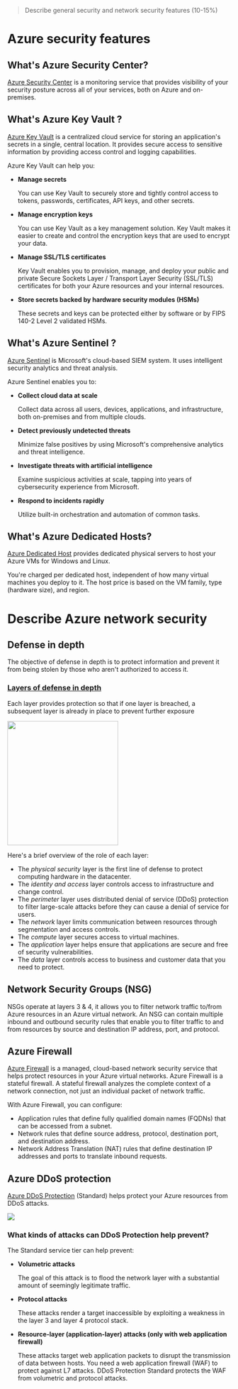 > Describe general security and network security features (10-15%)

# Azure security features

## What's Azure Security Center?

[Azure Security Center](https://docs.microsoft.com/en-us/learn/modules/protect-against-security-threats-azure/2-protect-threats-security-center) is a monitoring service that provides visibility of your security posture across all of your services, both on Azure and on-premises. 

## What's Azure Key Vault ?

[Azure Key Vault](https://docs.microsoft.com/en-us/learn/modules/protect-against-security-threats-azure/4-manage-secrets-key-vault) is a centralized cloud service for storing an application's secrets in a single, central location. It provides secure access to sensitive information by providing access control and logging capabilities.

Azure Key Vault can help you:

-   **Manage secrets**
    
    You can use Key Vault to securely store and tightly control access to tokens, passwords, certificates, API keys, and other secrets.
    
-   **Manage encryption keys**
    
    You can use Key Vault as a key management solution. Key Vault makes it easier to create and control the encryption keys that are used to encrypt your data.
    
-   **Manage SSL/TLS certificates**
    
    Key Vault enables you to provision, manage, and deploy your public and private Secure Sockets Layer / Transport Layer Security (SSL/TLS) certificates for both your Azure resources and your internal resources.
    
-   **Store secrets backed by hardware security modules (HSMs)**
    
    These secrets and keys can be protected either by software or by FIPS 140-2 Level 2 validated HSMs.

##  What's Azure Sentinel ?

[Azure Sentinel](https://docs.microsoft.com/en-us/learn/modules/protect-against-security-threats-azure/3-detect-respond-threats-sentinel) is Microsoft's cloud-based SIEM system. It uses intelligent security analytics and threat analysis.

Azure Sentinel enables you to:

-   **Collect cloud data at scale**
    
    Collect data across all users, devices, applications, and infrastructure, both on-premises and from multiple clouds.
    
-   **Detect previously undetected threats**
    
    Minimize false positives by using Microsoft's comprehensive analytics and threat intelligence.
    
-   **Investigate threats with artificial intelligence**
    
    Examine suspicious activities at scale, tapping into years of cybersecurity experience from Microsoft.
    
-   **Respond to incidents rapidly**
    
    Utilize built-in orchestration and automation of common tasks.
    
## What's Azure Dedicated Hosts?

[Azure Dedicated Host](https://azure.microsoft.com/services/virtual-machines/dedicated-host/) provides dedicated physical servers to host your Azure VMs for Windows and Linux.

You're charged per dedicated host, independent of how many virtual machines you deploy to it. The host price is based on the VM family, type (hardware size), and region.

# Describe Azure network security

## Defense in depth

The objective of defense in depth is to protect information and prevent it from being stolen by those who aren't authorized to access it.

### [Layers of defense in depth](https://docs.microsoft.com/en-us/learn/modules/secure-network-connectivity-azure/2-what-is-defense-in-depth)

Each layer provides protection so that if one layer is breached, a subsequent layer is already in place to prevent further exposure

<img src="https://docs.microsoft.com/en-us/learn/azure-fundamentals/secure-network-connectivity-azure/media/2-defense-depth.png" width="250" height="280">

Here's a brief overview of the role of each layer:

-   The  _physical security_  layer is the first line of defense to protect computing hardware in the datacenter.
-   The  _identity and access_  layer controls access to infrastructure and change control.
-   The  _perimeter_  layer uses distributed denial of service (DDoS) protection to filter large-scale attacks before they can cause a denial of service for users.
-   The  _network_  layer limits communication between resources through segmentation and access controls.
-   The  _compute_  layer secures access to virtual machines.
-   The  _application_  layer helps ensure that applications are secure and free of security vulnerabilities.
-   The  _data_  layer controls access to business and customer data that you need to protect.

## Network Security Groups (NSG)

NSGs operate at layers 3 & 4, it allows you to filter network traffic to/from Azure resources in an Azure virtual network. 
An NSG can contain multiple inbound and outbound security rules that enable you to filter traffic to and from resources by source and destination IP address, port, and protocol.

## Azure Firewall

[Azure Firewall](https://azure.microsoft.com/services/azure-firewall) is a managed, cloud-based network security service that helps protect resources in your Azure virtual networks.
Azure Firewall is a stateful firewall. A stateful firewall analyzes the complete context of a network connection, not just an individual packet of network traffic.

With Azure Firewall, you can configure:

-   Application rules that define fully qualified domain names (FQDNs) that can be accessed from a subnet.
-   Network rules that define source address, protocol, destination port, and destination address.
-   Network Address Translation (NAT) rules that define destination IP addresses and ports to translate inbound requests.

## Azure DDoS protection

[Azure DDoS Protection](https://azure.microsoft.com/services/ddos-protection/) (Standard) helps protect your Azure resources from DDoS attacks.

<img src="https://docs.microsoft.com/en-us/learn/azure-fundamentals/secure-network-connectivity-azure/media/4-distributed-denial-service.png">

### What kinds of attacks can DDoS Protection help prevent?

The Standard service tier can help prevent:

-   **Volumetric attacks**
    
    The goal of this attack is to flood the network layer with a substantial amount of seemingly legitimate traffic.
    
-   **Protocol attacks**
    
    These attacks render a target inaccessible by exploiting a weakness in the layer 3 and layer 4 protocol stack.
    
-   **Resource-layer (application-layer) attacks (only with web application firewall)**
    
    These attacks target web application packets to disrupt the transmission of data between hosts. You need a web application firewall (WAF) to protect against L7 attacks. DDoS Protection Standard protects the WAF from volumetric and protocol attacks.

